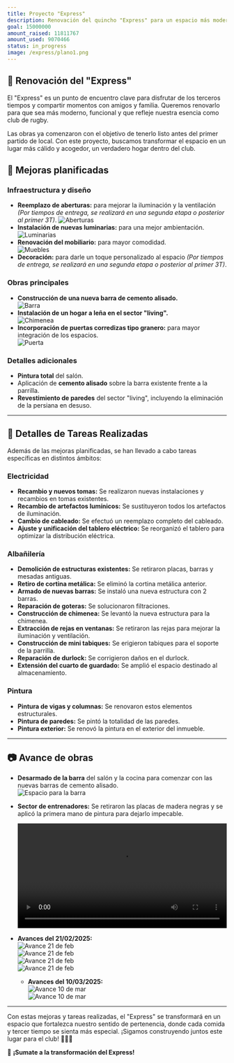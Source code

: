 ```yaml
---
title: Proyecto "Express"
description: Renovación del quincho "Express" para un espacio más moderno y funcional.
goal: 15000000
amount_raised: 11811767
amount_used: 9070466
status: in_progress
image: /express/plano1.png
---
```


## 🏉 Renovación del "Express"

El "Express" es un punto de encuentro clave para disfrutar de los terceros tiempos y compartir momentos con amigos y familia. Queremos renovarlo para que sea más moderno, funcional y que refleje nuestra esencia como club de rugby.

Las obras ya comenzaron con el objetivo de tenerlo listo antes del primer partido de local. Con este proyecto, buscamos transformar el espacio en un lugar más cálido y acogedor, un verdadero hogar dentro del club.

## 🔨 Mejoras planificadas

### Infraestructura y diseño

- **Reemplazo de aberturas:** para mejorar la iluminación y la ventilación _(Por tiempos de entrega, se realizará en una segunda etapa o posterior al primer 3T)_.
  ![Aberturas](/express/aberturas.png)
- **Instalación de nuevas luminarias:** para una mejor ambientación.  
  ![Luminarias](/express/luminarias.png)
- **Renovación del mobiliario:** para mayor comodidad.  
  ![Muebles](/express/muebles.png)
- **Decoración:** para darle un toque personalizado al espacio _(Por tiempos de entrega, se realizará en una segunda etapa o posterior al primer 3T)_.

### Obras principales

- **Construcción de una nueva barra de cemento alisado.**  
  ![Barra](/express/barra.png)
- **Instalación de un hogar a leña en el sector "living".**  
  ![Chimenea](/express/chimenea.png)
- **Incorporación de puertas corredizas tipo granero:** para mayor integración de los espacios.  
  ![Puerta](/express/puerta.png)

### Detalles adicionales

- **Pintura total** del salón.
- Aplicación de **cemento alisado** sobre la barra existente frente a la parrilla.
- **Revestimiento de paredes** del sector "living", incluyendo la eliminación de la persiana en desuso.

---

## 🔌 Detalles de Tareas Realizadas

Además de las mejoras planificadas, se han llevado a cabo tareas específicas en distintos ámbitos:

### Electricidad

- **Recambio y nuevos tomas:** Se realizaron nuevas instalaciones y recambios en tomas existentes.
- **Recambio de artefactos lumínicos:** Se sustituyeron todos los artefactos de iluminación.
- **Cambio de cableado:** Se efectuó un reemplazo completo del cableado.
- **Ajuste y unificación del tablero eléctrico:** Se reorganizó el tablero para optimizar la distribución eléctrica.

### Albañilería

- **Demolición de estructuras existentes:** Se retiraron placas, barras y mesadas antiguas.
- **Retiro de cortina metálica:** Se eliminó la cortina metálica anterior.
- **Armado de nuevas barras:** Se instaló una nueva estructura con 2 barras.
- **Reparación de goteras:** Se solucionaron filtraciones.
- **Construcción de chimenea:** Se levantó la nueva estructura para la chimenea.
- **Extracción de rejas en ventanas:** Se retiraron las rejas para mejorar la iluminación y ventilación.
- **Construcción de mini tabiques:** Se erigieron tabiques para el soporte de la parrilla.
- **Reparación de durlock:** Se corrigieron daños en el durlock.
- **Extensión del cuarto de guardado:** Se amplió el espacio destinado al almacenamiento.

### Pintura

- **Pintura de vigas y columnas:** Se renovaron estos elementos estructurales.
- **Pintura de paredes:** Se pintó la totalidad de las paredes.
- **Pintura exterior:** Se renovó la pintura en el exterior del inmueble.

---

## 📷 Avance de obras

- **Desarmado de la barra** del salón y la cocina para comenzar con las nuevas barras de cemento alisado.  
  ![Espacio para la barra](/express/avance1.png)
- **Sector de entrenadores:** Se retiraron las placas de madera negras y se aplicó la primera mano de pintura para dejarlo impecable.

  <video controls style="width: 100%; max-width: 600px; margin: auto;">
    <source src="/express/avance2.webm">
  </video>

- **Avances del 21/02/2025:**  
  ![Avance 21 de feb](/express/express_21-02-2025_1.jpeg)  
  ![Avance 21 de feb](/express/express_21-02-2025_2.jpeg)  
  ![Avance 21 de feb](/express/express_21-02-2025_3.jpeg)  
  ![Avance 21 de feb](/express/express_21-02-2025_4.jpeg)

  - **Avances del 10/03/2025:**  
    ![Avance 10 de mar](/express/express_10-03-2025_1.jpeg)  
    ![Avance 10 de mar](/express/express_10-03-2025_2.jpeg)

---

Con estas mejoras y tareas realizadas, el "Express" se transformará en un espacio que fortalezca nuestro sentido de pertenencia, donde cada comida y tercer tiempo se sienta más especial. ¡Sigamos construyendo juntos este lugar para el club! 💙🏉🔥

🚀 **¡Sumate a la transformación del Express!**
